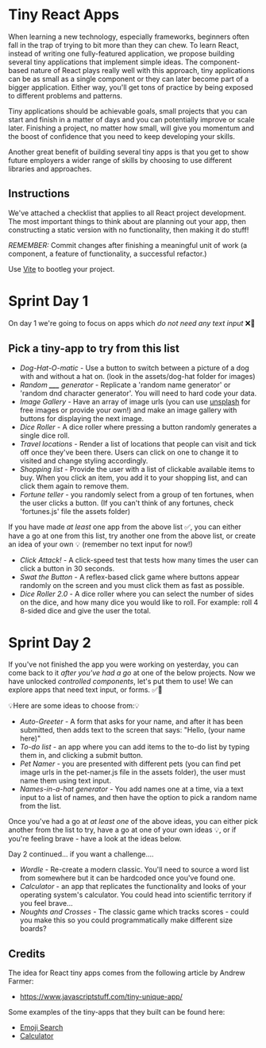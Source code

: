 # Tiny React Apps

When learning a new technology, especially frameworks, beginners often fall in the trap of trying to bit more than they can chew. To learn React, instead of writing one fully-featured application, we propose building several tiny applications that implement simple ideas. The component-based nature of React plays really well with this approach, tiny applications can be as small as a single component or they can later become part of a bigger application. Either way, you'll get tons of practice by being exposed to different problems and patterns.

Tiny applications should be achievable goals, small projects that you can start and finish in a matter of days and you can potentially improve or scale later. Finishing a project, no matter how small, will give you momentum and the boost of confidence that you need to keep developing your skills.

Another great benefit of building several tiny apps is that you get to show future employers a wider range of skills by choosing to use different libraries and approaches.

## Instructions

We've attached a checklist that applies to all React project development. The most important things to think about are planning out your app, then constructing a static version with no functionality, then making it do stuff!

_REMEMBER:_ Commit changes after finishing a meaningful unit of work (a component, a feature of functionality, a successful refactor.) 

Use [Vite](https://vitejs.dev) to bootleg your project.

# Sprint Day 1

On day 1 we're going to focus on apps which _do not need any text input_ ❌📝

## Pick a tiny-app to try from this list

- _Dog-Hat-O-matic_ - Use a button to switch between a picture of a dog with and without a hat on. (look in the assets/dog-hat folder for images)
- _Random **\_\_\_** generator_ - Replicate a 'random name generator' or 'random dnd character generator'. You will need to hard code your data.
- _Image Gallery_ - Have an array of image urls (you can use [unsplash](https://unsplash.com/) for free images or provide your own!) and make an image gallery with buttons for displaying the next image.
- _Dice Roller_ - A dice roller where pressing a button randomly generates a single dice roll.
- _Travel locations_ - Render a list of locations that people can visit and tick off once they've been there. Users can click on one to change it to visited and change styling accordingly.
- _Shopping list_ - Provide the user with a list of clickable available items to buy. When you click an item, you add it to your shopping list, and can click them again to remove them.
- _Fortune teller_ - you randomly select from a group of ten fortunes, when the user clicks a button. (If you can't think of any fortunes, check 'fortunes.js' file the assets folder)

If you have made _at least_ one app from the above list ✅, you can either have a go at one from this list, try another one from the above list, or create an idea of your own 💡 (remember no text input for now!)

- _Click Attack!_ - A click-speed test that tests how many times the user can click a button in 30 seconds.
- _Swat the Button_ - A reflex-based click game where buttons appear randomly on the screen and you must click them as fast as possible.
- _Dice Roller 2.0_ - A dice roller where you can select the number of sides on the dice, and how many dice you would like to roll. For example: roll 4 8-sided dice and give the user the total.

# Sprint Day 2

If you've not finished the app you were working on yesterday, you can come back to it _after you've had a go_ at one of the below projects. Now we have unlocked _controlled components_, let's put them to use! We can explore apps that need text input, or forms. ✅📝

💡Here are some ideas to choose from:💡

- _Auto-Greeter_ - A form that asks for your name, and after it has been submitted, then adds text to the screen that says: "Hello, (your name here)"
- _To-do list_ - an app where you can add items to the to-do list by typing them in, and clicking a submit button.
- _Pet Namer_ - you are presented with different pets (you can find pet image urls in the pet-namer.js file in the assets folder), the user must name them using text input.
- _Names-in-a-hat generator_ - You add names one at a time, via a text input to a list of names, and then have the option to pick a random name from the list.

Once you've had a go at _at least one_ of the above ideas, you can either pick another from the list to try, have a go at one of your own ideas 💡, or if you're feeling brave - have a look at the ideas below.

Day 2 continued... if you want a challenge....

- _Wordle_ - Re-create a modern classic. You'll need to source a word list from somewhere but it can be hardcoded once you've found one.
- _Calculator_ - an app that replicates the functionality and looks of your operating system's calculator. You could head into scientific territory if you feel brave...
- _Noughts and Crosses_ - The classic game which tracks scores - could you make this so you could programmatically make different size boards?

## Credits

The idea for React tiny apps comes from the following article by Andrew Farmer:

- https://www.javascriptstuff.com/tiny-unique-app/

Some examples of the tiny-apps that they built can be found here:

- [Emoji Search](https://ahfarmer.github.io/emoji-search/)
- [Calculator](https://ahfarmer.github.io/calculator/)
